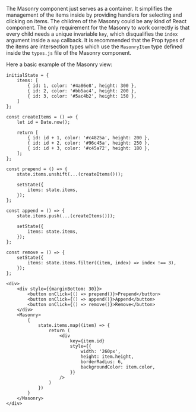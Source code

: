 The Masonry component just serves as a container. It simplifies the management of the items inside by providing
handlers for selecting and clicking on items. The children of the Masonry could be any kind of React component. 
The only requirement for the Masonry to work correctly is that every child needs a unique invariable `key`, which
disqualifies the `index` argument inside a `map` callback. It is recommended that the Prop types of the items
are intersection types which use the `MasonryItem` type defined inside the `types.js` file of the Masonry component.

Here a basic example of the Masonry view:

```
initialState = {
    items: [
        { id: 1, color: '#4a86e8', height: 300 },
        { id: 2, color: '#bb5ac4', height: 200 },
        { id: 3, color: '#5ac4b2', height: 150 },
    ]
};

const createItems = () => {
    let id = Date.now();

    return [
        { id: id + 1, color: '#c4825a', height: 200 },
        { id: id + 2, color: '#96c45a', height: 250 },
        { id: id + 3, color: '#c45a72', height: 180 },
    ];
};

const prepend = () => {
    state.items.unshift(...(createItems()));

    setState({
        items: state.items,
    });
};

const append = () => {
    state.items.push(...(createItems()));

    setState({
        items: state.items,
    });
};

const remove = () => {
    setState({
        items: state.items.filter((item, index) => index !== 3),
    });
};

<div>
    <div style={{marginBottom: 30}}>
        <button onClick={() => prepend()}>Prepend</button>        
        <button onClick={() => append()}>Append</button>
        <button onClick={() => remove()}>Remove</button>
    </div>
    <Masonry>
        {
            state.items.map((item) => {
                return (
                    <div
                        key={item.id}
                        style={{
                            width: '260px',
                            height: item.height,
                            borderRadius: 6,
                            backgroundColor: item.color,
                        }}
                    />
                )
            })
        }
    </Masonry>
</div>
```
